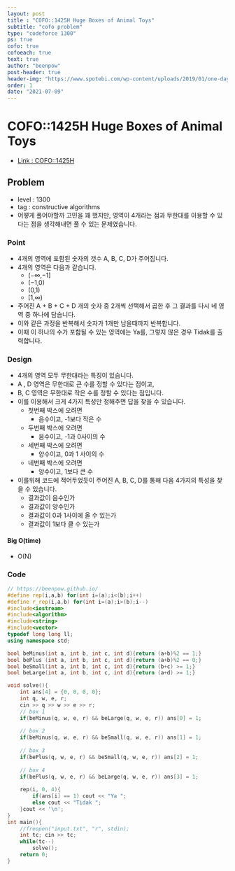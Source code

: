 ```yaml
---
layout: post
title : "COFO::1425H Huge Boxes of Animal Toys"
subtitle: "cofo problem"
type: "codeforce 1300"
ps: true
cofo: true
cofoeach: true
text: true
author: "beenpow"
post-header: true
header-img: "https://www.spotebi.com/wp-content/uploads/2019/01/one-day-day-one-workout-motivation-spotebi.jpg"
order: 1
date: "2021-07-09"
---
```

# COFO::1425H Huge Boxes of Animal Toys
- [Link : COFO::1425H](https://codeforces.com/problemset/problem/1425/H)

## Problem 

- level : 1300
- tag : constructive algorithms
- 어떻게 풀어야할까 고민을 꽤 했지만, 영역이 4개라는 점과 무한대를 이용할 수 있다는 점을 생각해내면 풀 수 있는 문제였습니다.

### Point
- 4개의 영역에 포함된 숫자의 갯수 A, B, C, D가 주어집니다.
- 4개의 영역은 다음과 같습니다.
  - (−∞,−1] 
  - (−1,0)
  - (0,1)
  - [1,∞)
- 주어진 A + B + C + D 개의 숫자 중 2개씩 선택해서 곱한 후 그 결과를 다시 네 영역 중 하나에 담습니다.
- 이와 같은 과정을 반복해서 숫자가 1개만 남을때까지 반복합니다.
- 이때 이 하나의 수가 포함될 수 있는 영역에는 Ya를, 그렇지 않은 경우 Tidak를 출력합니다.

### Design
- 4개의 영역 모두 무한대라는 특징이 있습니다.
- A , D 영역은 무한대로 큰 수를 정할 수 있다는 점이고,
- B,  C 영역은 무한대로 작은 수를 정할 수 있다는 점입니다.
- 이를 이용해서 크게 4가지 특성만 정해주면 답을 찾을 수 있습니다.
  - 첫번째 박스에 오려면
     - 음수이고, -1보다 작은 수
  - 두번째 박스에 오려면
    - 음수이고, -1과 0사이의 수
  - 세번째 박스에 오려면
    - 양수이고, 0과 1 사이의 수
  - 네번째 박스에 오려면
    - 양수이고, 1보다 큰 수
- 이를위해 코드에 적어두었듯이 주어진 A, B, C, D를 통해 다음 4가지의 특성을 찾을 수 있습니다.
    - 결과값이 음수인가
    - 결과값이 양수인가
    - 결과값이 0과 1사이에 올 수 있는가
    - 결과값이 1보다 클 수 있는가

#### Big O(time)
- O(N)

### Code

```cpp
// https://beenpow.github.io/
#define rep(i,a,b) for(int i=(a);i<(b);i++)
#define r_rep(i,a,b) for(int i=(a);i>(b);i--)
#include<iostream>
#include<algorithm>
#include<string>
#include<vector>
typedef long long ll;
using namespace std;

bool beMinus(int a, int b, int c, int d){return (a+b)%2 == 1;}
bool bePlus (int a, int b, int c, int d){return (a+b)%2 == 0;}
bool beSmall(int a, int b, int c, int d){return (b+c) >= 1;}
bool beLarge(int a, int b, int c, int d){return (a+d) >= 1;}

void solve(){
    int ans[4] = {0, 0, 0, 0};
    int q, w, e, r;
    cin >> q >> w >> e >> r;
    // box 1
    if(beMinus(q, w, e, r) && beLarge(q, w, e, r)) ans[0] = 1;
    
    // box 2
    if(beMinus(q, w, e, r) && beSmall(q, w, e, r)) ans[1] = 1;
    
    // box 3
    if(bePlus(q, w, e, r) && beSmall(q, w, e, r)) ans[2] = 1;
    
    // box 4
    if(bePlus(q, w, e, r) && beLarge(q, w, e, r)) ans[3] = 1;
    
    rep(i, 0, 4){
        if(ans[i] == 1) cout << "Ya ";
        else cout << "Tidak ";
    }cout << '\n';
}
int main(){
    //freopen("input.txt", "r", stdin);
    int tc; cin >> tc;
    while(tc--)
        solve();
    return 0;
}
 
```
